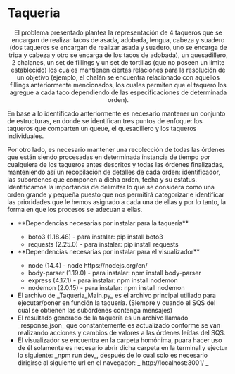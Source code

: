 # Taqueria
<div>
<p style="text-align: center;">El problema presentado plantea la representación de 4 taqueros que se encargan de realizar tacos de asada, adobada, lengua, cabeza y suadero (dos taqueros se encargan de realizar asada y suadero, uno se encarga de tripa y cabeza y otro se encarga de los tacos de adobada), un quesadillero, 2 chalanes, un set de fillings y un set de tortillas (que no poseen un límite establecido) los cuales mantienen ciertas relaciones para la resolución de un objetivo (ejemplo, el chalán se encuentra relacionado con aquellos fillings anteriormente mencionados, los cuales permiten que el taquero los agregue a cada taco dependiendo de las especificaciones de determinada orden). 
</p>

<p>En base a lo identificado anteriormente es necesario mantener un conjunto de estructuras, en donde se identifican tres puntos de enfoque: los taqueros que comparten un queue, el quesadillero y los taqueros individuales.</p>

<p>Por otro lado, es necesario mantener una recolección de todas las órdenes que están siendo procesadas en determinada instancia de tiempo por cualquiera de los taqueros antes descritos y todas las órdenes finalizadas, manteniendo así un recopilación de detalles de cada orden: identificador, las subórdenes que componen a dicha orden, fecha y su estatus.
Identificamos la importancia de delimitar lo que se considera como una orden grande y pequeña puesto que nos permitirá categorizar e identificar las prioridades que le hemos asignado a cada una de ellas y por lo tanto, la forma en que los procesos se adecuan a ellas.</p>
</div>
<div>
<ul>
    <li>**Dependencias necesarias por instalar para la taquería**</li>
    <ul>
        <li> boto3 (1.18.48) - para instalar: pip install boto3 </li>
        <li> requests (2.25.0) - para instalar: pip install requests </li>
    </ul>
    <li> **Dependencias necesarias por instalar para el visualizador**</li>
    <ul>
        <li>node (14.4) - node https://nodejs.org/en/ </li>
        <li>body-parser (1.19.0) - para instalar: npm install body-parser</li>
        <li>express (4.17.1) - para instalar: npm install nodemon</li>
        <li>nodemon (2.0.15) - para instalar: npm install nodemon</li>
    </ul>
    <li> El archivo de _Taqueria_Main.py_ es el archivo principal utiliado para ejecutar/poner en función la taquería. (Siempre y cuando el SQS del cual se obtienen las subórdenes contenga mensajes) </li>
    <li> El resultado generado de la taquería es un archivo llamado _response.json_ que constantemente es actualizado conforme se van realizando acciones y cambios de valores a las órdenes leídas del SQS. </li>
    <li> El visualizador se encuentra en la carpeta homónima, puara hacer uso de él solamente es necesario abrir dicha carpeta en la terminal y ejectur lo siguiente: _npm run dev_, después de lo cual solo es necesario dirigirse al siguiente url en el navegador: _ http://localhost:3001/ _ </li>
</ul>
</div>

